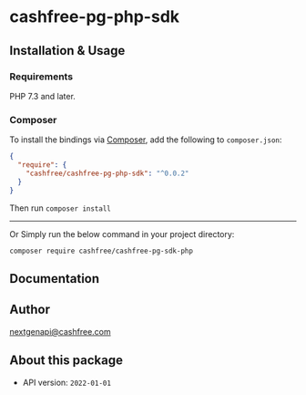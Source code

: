 # cashfree-pg-php-sdk


## Installation & Usage

### Requirements

PHP 7.3 and later.

### Composer

To install the bindings via [Composer](https://getcomposer.org/), add the following to `composer.json`:

```json
{
  "require": {
    "cashfree/cashfree-pg-php-sdk": "^0.0.2"
  }
}
```

Then run `composer install`

---

Or Simply run the below command in your project directory:

```
composer require cashfree/cashfree-pg-sdk-php
```

## Documentation



## Author

nextgenapi@cashfree.com

## About this package

- API version: `2022-01-01`
